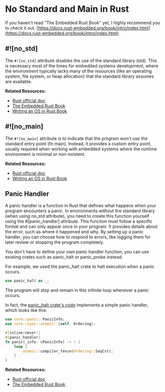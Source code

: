 # No Standard and Main in Rust

If you haven't read "The Embedded Rust Book" yet, I highly recommend you to check it out.
[https://docs.rust-embedded.org/book/intro/index.html](https://docs.rust-embedded.org/book/intro/index.html)

## #![no_std]
The `#![no_std]` attribute disables the use of the standard library (std). This is necessary most of the times for embedded systems development, where the environment typically lacks many of the resources (like an operating system, file system, or heap allocation) that the standard library assumes are available.

**Related Resources:**
- [Rust official doc](https://doc.rust-lang.org/reference/names/preludes.html#the-no_std-attribute)
- [The Embedded Rust Book](https://docs.rust-embedded.org/book/intro/no-std.html)
- [Writing an OS in Rust Book](https://os.phil-opp.com/freestanding-rust-binary/#the-no-std-attribute)

## #![no_main]
The `#![no_main]` attribute is to indicate that the program won't use the standard entry point (fn main). Instead, it provides a custom entry point, usually required when working with embedded systems where the runtime environment is minimal or non-existent.

**Related Resources:**
- [Rust official doc](https://doc.rust-lang.org/reference/crates-and-source-files.html?highlight=no_main#the-no_main-attribute)
- [Writing an OS in Rust Book](https://os.phil-opp.com/freestanding-rust-binary/#overwriting-the-entry-point)


## Panic Handler
A panic handler is a function in Rust that defines what happens when your program encounters a panic. In environments without the standard library (when using no_std attribute), you need to create this function yourself using the #[panic_handler] attribute. This function must follow a specific format and can only appear once in your program. It provides details about the error, such as where it happened and why. By setting up a panic handler, you can choose how to respond to errors, like logging them for later review or stopping the program completely.

You don't have to define your own panic handler function; you can use existing crates such as panic_halt or panic_probe instead.

For example, we used the panic_halt crate to halt execution when a panic occurs. 
```rust
use panic_halt as _;
```
The program will stop and remain in this infinite loop whenever a panic occurs.

In fact, the [panic_halt crate's code](https://github.com/korken89/panic-halt/blob/master/src/lib.rs) implements a simple panic handler, which looks like this:
```rust
use core::panic::PanicInfo;
use core::sync::atomic::{self, Ordering};

#[inline(never)]
#[panic_handler]
fn panic(_info: &PanicInfo) -> ! {
    loop {
        atomic::compiler_fence(Ordering::SeqCst);
    }
}
```

**Related Resources:**
- [Rust official doc](https://doc.rust-lang.org/nomicon/panic-handler.html)
- [The Embedded Rust Book](https://docs.rust-embedded.org/book/start/panicking.html)
